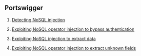 ## Portswigger

1.  [Detecting NoSQL injection](https://portswigger.net/web-security/nosql-injection/lab-nosql-injection-detection)

2.  [Exploiting NoSQL operator injection to bypass authentication](https://portswigger.net/web-security/nosql-injection/lab-nosql-injection-bypass-authentication)

3.  [Exploiting NoSQL injection to extract data](https://portswigger.net/web-security/nosql-injection/lab-nosql-injection-extract-data)

4.  [Exploiting NoSQL operator injection to extract unknown fields](https://portswigger.net/web-security/nosql-injection/lab-nosql-injection-extract-unknown-fields)
